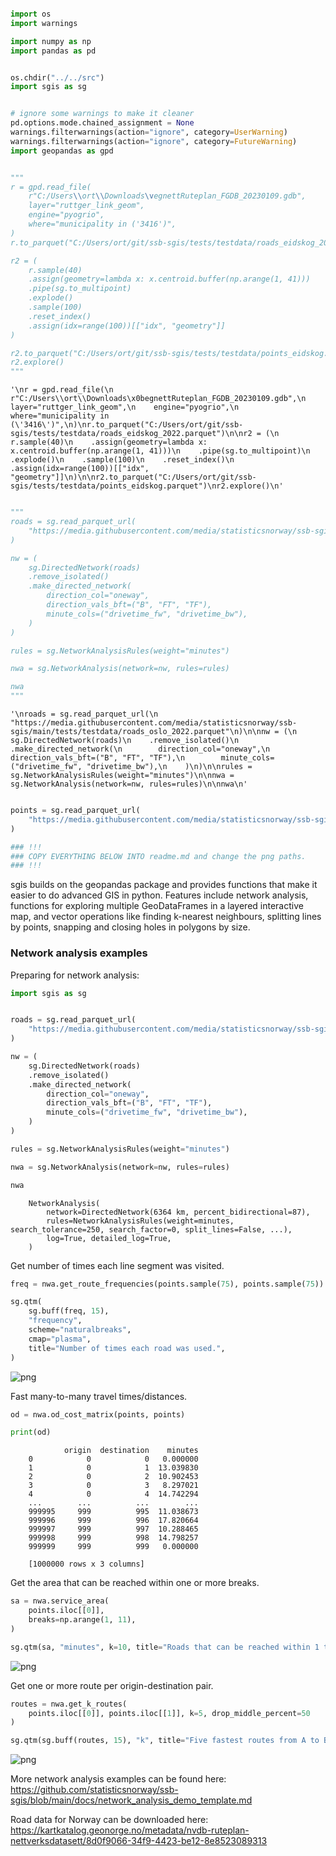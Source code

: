 ```python

import os
import warnings

import numpy as np
import pandas as pd


os.chdir("../../src")
import sgis as sg


# ignore some warnings to make it cleaner
pd.options.mode.chained_assignment = None
warnings.filterwarnings(action="ignore", category=UserWarning)
warnings.filterwarnings(action="ignore", category=FutureWarning)
import geopandas as gpd


"""
r = gpd.read_file(
    r"C:/Users\\ort\\Downloads\vegnettRuteplan_FGDB_20230109.gdb",
    layer="ruttger_link_geom",
    engine="pyogrio",
    where="municipality in ('3416')",
)
r.to_parquet("C:/Users/ort/git/ssb-sgis/tests/testdata/roads_eidskog_2022.parquet")

r2 = (
    r.sample(40)
    .assign(geometry=lambda x: x.centroid.buffer(np.arange(1, 41)))
    .pipe(sg.to_multipoint)
    .explode()
    .sample(100)
    .reset_index()
    .assign(idx=range(100))[["idx", "geometry"]]
)

r2.to_parquet("C:/Users/ort/git/ssb-sgis/tests/testdata/points_eidskog.parquet")
r2.explore()
"""
```

    '\nr = gpd.read_file(\n    r"C:/Users\\ort\\Downloads\x0begnettRuteplan_FGDB_20230109.gdb",\n    layer="ruttger_link_geom",\n    engine="pyogrio",\n    where="municipality in (\'3416\')",\n)\nr.to_parquet("C:/Users/ort/git/ssb-sgis/tests/testdata/roads_eidskog_2022.parquet")\n\nr2 = (\n    r.sample(40)\n    .assign(geometry=lambda x: x.centroid.buffer(np.arange(1, 41)))\n    .pipe(sg.to_multipoint)\n    .explode()\n    .sample(100)\n    .reset_index()\n    .assign(idx=range(100))[["idx", "geometry"]]\n)\n\nr2.to_parquet("C:/Users/ort/git/ssb-sgis/tests/testdata/points_eidskog.parquet")\nr2.explore()\n'

```python

"""
roads = sg.read_parquet_url(
    "https://media.githubusercontent.com/media/statisticsnorway/ssb-sgis/main/tests/testdata/roads_oslo_2022.parquet"
)

nw = (
    sg.DirectedNetwork(roads)
    .remove_isolated()
    .make_directed_network(
        direction_col="oneway",
        direction_vals_bft=("B", "FT", "TF"),
        minute_cols=("drivetime_fw", "drivetime_bw"),
    )
)

rules = sg.NetworkAnalysisRules(weight="minutes")

nwa = sg.NetworkAnalysis(network=nw, rules=rules)

nwa
"""
```

    '\nroads = sg.read_parquet_url(\n    "https://media.githubusercontent.com/media/statisticsnorway/ssb-sgis/main/tests/testdata/roads_oslo_2022.parquet"\n)\n\nnw = (\n    sg.DirectedNetwork(roads)\n    .remove_isolated()\n    .make_directed_network(\n        direction_col="oneway",\n        direction_vals_bft=("B", "FT", "TF"),\n        minute_cols=("drivetime_fw", "drivetime_bw"),\n    )\n)\n\nrules = sg.NetworkAnalysisRules(weight="minutes")\n\nnwa = sg.NetworkAnalysis(network=nw, rules=rules)\n\nnwa\n'

```python

points = sg.read_parquet_url(
    "https://media.githubusercontent.com/media/statisticsnorway/ssb-sgis/main/tests/testdata/points_oslo.parquet"
)

### !!!
### COPY EVERYTHING BELOW INTO readme.md and change the png paths.
### !!!
```

sgis builds on the geopandas package and provides functions that make it easier to do advanced GIS in python.
Features include network analysis, functions for exploring multiple GeoDataFrames in a layered interactive map,
and vector operations like finding k-nearest neighbours, splitting lines by points, snapping and closing holes
in polygons by size.

### Network analysis examples

Preparing for network analysis:

```python
import sgis as sg


roads = sg.read_parquet_url(
    "https://media.githubusercontent.com/media/statisticsnorway/ssb-sgis/main/tests/testdata/roads_oslo_2022.parquet"
)

nw = (
    sg.DirectedNetwork(roads)
    .remove_isolated()
    .make_directed_network(
        direction_col="oneway",
        direction_vals_bft=("B", "FT", "TF"),
        minute_cols=("drivetime_fw", "drivetime_bw"),
    )
)

rules = sg.NetworkAnalysisRules(weight="minutes")

nwa = sg.NetworkAnalysis(network=nw, rules=rules)

nwa
```

```
    NetworkAnalysis(
        network=DirectedNetwork(6364 km, percent_bidirectional=87),
        rules=NetworkAnalysisRules(weight=minutes, search_tolerance=250, search_factor=0, split_lines=False, ...),
        log=True, detailed_log=True,
    )
```

Get number of times each line segment was visited.

```python
freq = nwa.get_route_frequencies(points.sample(75), points.sample(75))

sg.qtm(
    sg.buff(freq, 15),
    "frequency",
    scheme="naturalbreaks",
    cmap="plasma",
    title="Number of times each road was used.",
)
```

![png](network_analysis_examples_files/network_analysis_examples_6_0.png)

Fast many-to-many travel times/distances.

```python
od = nwa.od_cost_matrix(points, points)

print(od)
```

```
            origin  destination    minutes
    0            0            0   0.000000
    1            0            1  13.039830
    2            0            2  10.902453
    3            0            3   8.297021
    4            0            4  14.742294
    ...        ...          ...        ...
    999995     999          995  11.038673
    999996     999          996  17.820664
    999997     999          997  10.288465
    999998     999          998  14.798257
    999999     999          999   0.000000

    [1000000 rows x 3 columns]
```

Get the area that can be reached within one or more breaks.

```python
sa = nwa.service_area(
    points.iloc[[0]],
    breaks=np.arange(1, 11),
)

sg.qtm(sa, "minutes", k=10, title="Roads that can be reached within 1 to 10 minutes")
```

![png](network_analysis_examples_files/network_analysis_examples_10_0.png)

Get one or more route per origin-destination pair.

```python
routes = nwa.get_k_routes(
    points.iloc[[0]], points.iloc[[1]], k=5, drop_middle_percent=50
)

sg.qtm(sg.buff(routes, 15), "k", title="Five fastest routes from A to B", legend=False)
```

![png](network_analysis_examples_files/network_analysis_examples_12_1.png)

More network analysis examples can be found here: https://github.com/statisticsnorway/ssb-sgis/blob/main/docs/network_analysis_demo_template.md

Road data for Norway can be downloaded here: https://kartkatalog.geonorge.no/metadata/nvdb-ruteplan-nettverksdatasett/8d0f9066-34f9-4423-be12-8e8523089313

